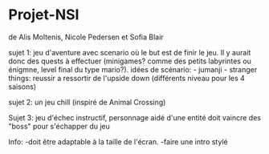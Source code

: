 # Projet-NSI
de Alis Moltenis, Nicole Pedersen et Sofia Blair

sujet 1: jeu d'aventure avec scenario où le but est de finir le jeu. Il y aurait donc des quests à effectuer (minigames? comme des petits labyrintes ou énigmne, level final du type mario?).
  idées de scénario:
      - jumanji
      - stranger things: reussir a ressortir de l'upside down (différents niveau pour les 4 saisons)
      
sujet 2: un jeu chill (inspiré de Animal Crossing)

Sujet 3: jeu d'échec instructif, personnage aidé d'une entité doit vaincre des "boss" pour s'échapper du jeu

Info: 
-doit être adaptable à la taille de l'écran.
-faire une intro stylé
